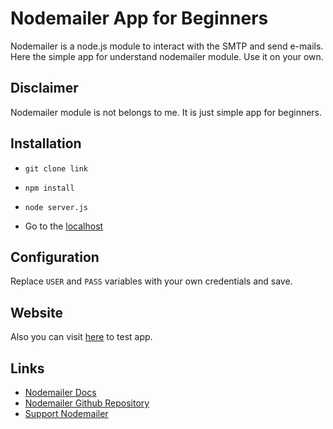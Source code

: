 # Nodemailer App for Beginners

  

Nodemailer is a node.js module to interact with the SMTP and send e-mails. Here the simple app for understand nodemailer module. Use it on your own.

## Disclaimer

Nodemailer module is not belongs to me. It is just simple app for beginners.

## Installation
* ```git clone link```
* ```npm install```
* ```node server.js```

* Go to the [localhost](http://localhost:8080)

## Configuration

Replace ```USER``` and ```PASS``` variables with your own credentials and save.

## Website 

Also you can visit [here](https://nodemailer-example-app.glitch.me/) to test app.

## Links 
* [Nodemailer Docs](https://nodemailer.com/about/)
* [Nodemailer Github Repository](https://github.com/nodemailer/nodemailer/)
* [Support Nodemailer](https://www.paypal.com/donate)